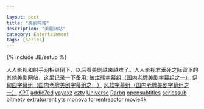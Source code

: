 ```yaml
---

layout: post
title: "美剧网站"
description: "美剧网站"
category: Entertainment
tags: [Series]
---
```

{% include JB/setup %}

人人影视和射手网相继倒下，以后看美剧越来越难了。人人影视君垂死之际留下的其他美剧网站，这里记录一下备用:
[破烂熊字幕组（国内老牌美剧字幕组之一）](http://www.ragbear.com/)
[伊甸园字幕组（国内老牌美剧字幕组之一）](http://bbs.sfile2012.com/index.php)
[风软字幕组（国内老牌美剧字幕组之一）](http://www.1000fr.net/)
[KPT](http://kickass.so/)
[addic7ed](http://www.addic7ed.com/)
[yayaxz](http://www.torrentreactor.net/)
[eztv](http://eztv.it/)
[Universe](http://yzys.tv/)
[Rarbg](http://www.rarbg.com/)
[opensubtitles](http://www.opensubtitles.org)
[seriessub](http://www.seriessub.com/)
[bitmetv](http://www.bitmetv.org/)
[extratorrent](http://extratorrent.cc/)
[yts](http://yts.re/)
[monova](http://www.monova.org/)
[torrentreactor](http://www.torrentreactor.net/)
[movie4k](http://www.movie4k.to/)
